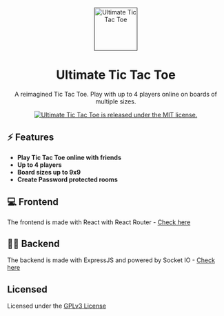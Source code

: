 <p align="center">
  <a href="">
    <img alt="Ultimate Tic Tac Toe" src="https://i.imgur.com/QzFMUnB.png" width="100" />
  </a>
</p>
<h1 align="center">
  Ultimate Tic Tac Toe
</h1>
<p align="center">
A reimagined Tic Tac Toe. Play with up to 4 players online on boards of multiple sizes.
</p>
<p align="center">
  <a href="https://github.com/Liberontissauri/UltimateTicTacToe/blob/main/LICENSE">
    <img src="https://img.shields.io/badge/license-GPLv3-blue.svg" alt="Ultimate Tic Tac Toe is released under the MIT license." />
  </a>
</p>

## ⚡ Features
- **Play Tic Tac Toe online with friends**
- **Up to 4 players**
- **Board sizes up to 9x9**
- **Create Password protected rooms**

## 💻 Frontend
The frontend is made with React with React Router - [Check here](https://github.com/Liberontissauri/UltimateTicTacToe-Frontend)

## 👨‍💻 Backend
The backend is made with ExpressJS and powered by Socket IO - [Check here](https://github.com/Liberontissauri/UltimateTicTacToe-Server)

## Licensed
Licensed under the [GPLv3 License](https://github.com/Liberontissauri/UltimateTicTacToe/blob/main/LICENSE)
